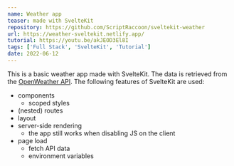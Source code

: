 ```yaml
---
name: Weather app
teaser: made with SvelteKit
repository: https://github.com/ScriptRaccoon/sveltekit-weather
url: https://weather-sveltekit.netlify.app/
tutorial: https://youtu.be/akJEOD3El8I
tags: ['Full Stack', 'SvelteKit', 'Tutorial']
date: 2022-06-12
---
```


This is a basic weather app made with SvelteKit. The data is retrieved from the [OpenWeather API](https://openweathermap.org/). The following features of SvelteKit are used:

- components
    - scoped styles
- (nested) routes
- layout
- server-side rendering
    - the app still works when disabling JS on the client
- page load
    - fetch API data
    - environment variables
